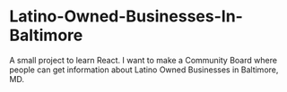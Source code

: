 # Latino-Owned-Businesses-In-Baltimore
A small project to learn React. I want to make a Community Board where people can get information about Latino Owned Businesses in Baltimore, MD.
